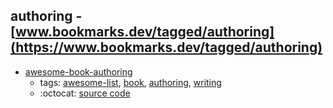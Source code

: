 authoring - [www.bookmarks.dev/tagged/authoring](https://www.bookmarks.dev/tagged/authoring)
---
* [awesome-book-authoring](https://github.com/TalAter/awesome-book-authoring#readme)
    * tags: [awesome-list](../tagged/awesome-list.md), [book](../tagged/book.md), [authoring](../tagged/authoring.md), [writing](../tagged/writing.md)
    * :octocat: [source code](https://github.com/TalAter/awesome-book-authoring#readme)
